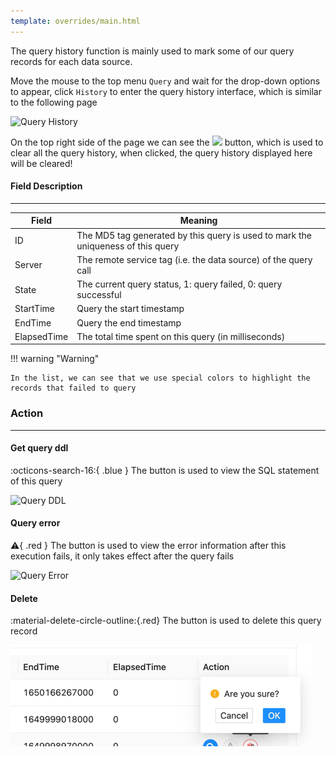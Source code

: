```yaml
---
template: overrides/main.html
---
```


The query history function is mainly used to mark some of our query records for each data source.

Move the mouse to the top menu `Query` and wait for the drop-down options to appear, click `History` to enter the query history interface, which is similar to the following page

![Query History](/assets/images/query/query_history.png)

On the top right side of the page we can see the <img src="/assets/images/query/clear_history.png" width="80" > button, which is used to clear all the query history, when clicked, the query history displayed here will be cleared!

#### Field Description

---

|Field| Meaning                                                                          |
|---|----------------------------------------------------------------------------------|
|ID| The MD5 tag generated by this query is used to mark the uniqueness of this query |
|Server| The remote service tag (i.e. the data source) of the query call                  |
|State| The current query status, 1: query failed, 0: query successful                   |
|StartTime| Query the start timestamp                                                        |
|EndTime| Query the end timestamp                                                          |
|ElapsedTime| The total time spent on this query (in milliseconds)                                                                |

!!! warning "Warning"

    In the list, we can see that we use special colors to highlight the records that failed to query

### Action

---

#### Get query ddl

:octicons-search-16:{ .blue } The button is used to view the SQL statement of this query

![Query DDL](/assets/images/query/query_ddl.png)

#### Query error

:warning:{ .red } The button is used to view the error information after this execution fails, it only takes effect after the query fails

![Query Error](/assets/images/query/query_error.png)

#### Delete

:material-delete-circle-outline:{.red} The button is used to delete this query record

![img.png](../../assets/images/query/img.png)
